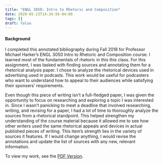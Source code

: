 ```yaml
---
title: "ENGL 3050: Intro to Rhetoric and Composition"
date: 2020-05-23T14:34:56-04:00
tags: []
draft: false
---
```

#### Background

I completed this annotated bibliography during Fall 2018 for Professor Michael Harker’s ENGL 3050 Intro to Rhetoric and Composition course. I learned most of the fundamentals of rhetoric in this this class. For this assignment, I was tasked with finding sources and annotating them for a rhetorical analysis paper. I chose to analyze the rhetorical devices used in advertising used in podcasts. This work would be useful for podcasters who want to understand how to appeal to their audiences while satisfying their sponsers’ requirements.

Even though this piece of writing isn’t a full-fledged paper, I was given the opportunity to focus on researching and exploring a topic I was interested in. Since I wasn’t panicking to meet a deadline that involved researching, writing, and revising for a paper, I had a lot of time to thoroughly analyze the sources from a rhetorical standpoint. This helped strengthen my understanding of the course material because it allowed me to see how other writers used the same rhetorical appeals and devices in actual published pieces of writing. This item’s strength lies in the variety of sources it features. If I would change anything, I would revise the annotations and update the list of sources with any new, relevant information.

To view my work, see the [PDF Version](https://drive.google.com/file/d/1pAmqTzTbOG6BQYAgVV823KOCXTkcHNxZ/view).